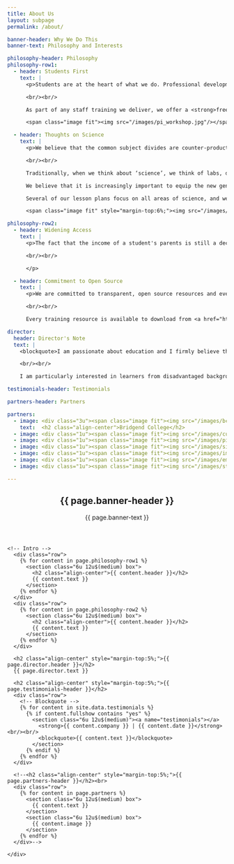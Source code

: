 ```yaml
---
title: About Us
layout: subpage
permalink: /about/

banner-header: Why We Do This
banner-text: Philosophy and Interests

philosophy-header: Philosophy
philosophy-row1:
  - header: Students First
    text: |
      <p>Students are at the heart of what we do. Professional development for staff does not work without carefully considering the needs of each individual learner. A technique that might work for one school or one age group might not work at all for another.

      <br/><br/>

      As part of any staff training we deliver, we offer a <strong>free workshop</strong> for your students. It is critical for us to understand the class needs, and put these at the heart of our delivery.</p>

      <span class="image fit"><img src="/images/pi_workshop.jpg"/></span>

  - header: Thoughts on Science
    text: |
      <p>We believe that the common subject divides are counter-productive, and endeavour to demonstrate the applicability of computing and mathematics to all science subjects.

      <br/><br/>

      Traditionally, when we think about ‘science’, we think of labs, dissections, experiments; biology, chemistry and physics and often miss the the other letters in STEAM. In reality, mathematics, computing and digital competency are central to science, and teaching science subjects in isolation can often be counter-productive. If we artificially pigeon-hole the subjects, and erect walls around our disciplines, do we stifle innovation, creativity and critical thinking? <br><br>

      We believe that it is increasingly important to equip the new generation in this Information Age with the necessary skills to thrive in a world where automation is growing, and talk of jobs being replaced by robots is common in mainstream media. We are keen to develop transferable skills through the sciences, enabling students to stay ahead of the automation curve, and shifting curricula from ​using ​towards ​developing technologies.

      Several of our lesson plans focus on all areas of science, and we welcome enquiries from educators outside of computing.</p>

      <span class="image fit" style="margin-top:6%;"><img src="/images/steam.png"/></span>

philosophy-row2:
  - header: Widening Access
    text: |
      <p>The fact that the income of a student's parents is still a deciding factor in that student's progression to higher education is shocking. We are passionate about closing this attainment gap, and work with students and schools from all socio-economic areas and backgrounds.

      <br/><br/>

      </p>

  - header: Commitment to Open Source
    text: |
      <p>We are committed to transparent, open source resources and everything we create is published under the MIT license. This allows anyone to use, distribute and benefit from our resources.

      <br/><br/>

      Every training resource is available to download from <a href="https://github.com/SMaSH-IT-Training/" target="_blank">GitHub</a> and will remain that way indefinitely.</p>

director:
  header: Director's Note
  text: |
    <blockquote>I am passionate about education and I firmly believe that teaching is one of the world's most important professions. I am very interested in new and innovative teaching methods and practises, and will do everything I can to ensure all students have access to excellent resources, regardless of their background.

    <br/><br/>

    I am particularly interested in learners from disadvantaged backgrounds, and those who might not necessarily be able to get the help and support they deserve for reasons outside of their control. I welcome any thoughts, advice and comments at any time and I am always looking for ways to improve the design and delivery of these courses. <br/><br/> <strong>Scott Morgan</strong></blockquote>

testimonials-header: Testimonials

partners-header: Partners

partners:
  - image: <div class="3u"><span class="image fit"><img src="/images/bcoll.png"/></span></div>
    text:  <h2 class="align-center">Bridgend College</h2>
  - image: <div class="1u"><span class="image fit"><img src="/images/culogo.png"/></span></div>
  - image: <div class="1u"><span class="image fit"><img src="/images/picademy.png"/></span></div>
  - image: <div class="1u"><span class="image fit"><img src="/images/siamlogo.png"/></span></div><br>
  - image: <div class="1u"><span class="image fit"><img src="/images/ima_logo.png"/></span></div>
  - image: <div class="1u"><span class="image fit"><img src="/images/emotion.jpg"/></span></div>
  - image: <div class="1u"><span class="image fit"><img src="/images/stem.jpg"/></span></div>

---
```


<!-- Main -->
  <section id="main" class="wrapper">
    <div class="inner">
      <header class="align-center">
        <h2>{{ page.banner-header }}</h2>
        <p>{{ page.banner-text }}</p>
      </header>

    <!-- Intro -->
      <div class="row">
        {% for content in page.philosophy-row1 %}
          <section class="6u 12u$(medium) box">
            <h2 class="align-center">{{ content.header }}</h2>
            {{ content.text }}
          </section>
        {% endfor %}
      </div>
      <div class="row">
        {% for content in page.philosophy-row2 %}
          <section class="6u 12u$(medium) box">
            <h2 class="align-center">{{ content.header }}</h2>
            {{ content.text }}
          </section>
        {% endfor %}
      </div>

      <h2 class="align-center" style="margin-top:5%;">{{ page.director.header }}</h2>
      {{ page.director.text }}

      <h2 class="align-center" style="margin-top:5%;">{{ page.testimonials-header }}</h2>
      <div class="row">
        <!-- Blockquote -->
        {% for content in site.data.testimonials %}
          {% if content.fullshow contains "yes" %}
            <section class="6u 12u$(medium)"><a name="testimonials"></a>
              <strong>{{ content.company }} | {{ content.date }}</strong><br/><br/>
              <blockquote>{{ content.text }}</blockquote>
            </section>
          {% endif %}
        {% endfor %}
      </div>

      <!--<h2 class="align-center" style="margin-top:5%;">{{ page.partners-header }}</h2><br>
      <div class="row">
        {% for content in page.partners %}
          <section class="6u 12u$(medium) box">
            {{ content.text }}
          </section>
          <section class="6u 12u$(medium) box">
            {{ content.image }}
          </section>
        {% endfor %}
      </div>-->

    </div>
  </section>
